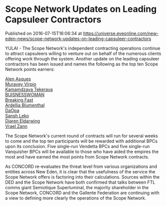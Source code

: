 # Scope Network Updates on Leading Capsuleer Contractors
Published on 2016-07-15T16:06:34 at https://universe.eveonline.com/new-eden-news/scope-network-updates-on-leading-capsuleer-contractors

YULAI - The Scope Network's independent contracting operations continue to attract capsuleers willing to venture out on behalf of the numerous clients offering work through the system. Another update on the leading capsuleer contractors has been issued and names the following as the top ten Scope Network points earners:

[Alen Asques](https://gate.eveonline.com/Profile/Alen%20Asques)  
[Muravey Virpio](https://gate.eveonline.com/Profile/Muravey%20Virpio)  
[Kamamdzava Tekerava](https://gate.eveonline.com/Profile/Kamamdzava%20Tekerava)  
[BUISNESSWOMAN](https://gate.eveonline.com/Profile/BUISNESSWOMAN)  
[Breaking Fast](https://gate.eveonline.com/Profile/Breaking%20Fast)  
[Ardellia Blumenthal](https://gate.eveonline.com/Profile/Ardellia%20Blumenthal)  
[DaOpa](https://gate.eveonline.com/Profile/DaOpa)  
[Sansh Leko](https://gate.eveonline.com/Profile/Sansh%20Leko)  
[Djaren Eldarwing](https://gate.eveonline.com/Profile/Djaren%20Eldarwing)  
[Vrael Zann](https://gate.eveonline.com/Profile/Vrael%20Zann)

The Scope Network's current round of contracts will run for several weeks to come and the top ten participants will be rewarded with additional BPCs upon its conclusion. Five single-run Vendetta BPCs and five single-run Vanquisher BPCs will be available to those who have aided the empires the most and have earned the most points from Scope Network contracts.

As CONCORD re-evaluates the threat level from various organizations and entities across New Eden, it is clear that the usefulness of the service the Scope Network offers is factoring into their calculations. Sources within the DED and the Scope Network have both confirmed that talks between FTL comms giant Semiotique Superluminal, the majority shareholder in the Scope Network, CONCORD and the Gallente Federation are continuing with a view to defining more clearly the operations of the Scope Network.
